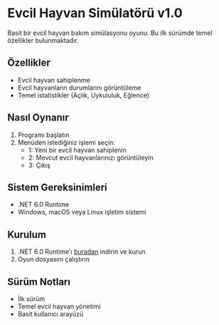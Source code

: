 # Evcil Hayvan Simülatörü v1.0

Basit bir evcil hayvan bakım simülasyonu oyunu. Bu ilk sürümde temel özellikler bulunmaktadır.

## Özellikler
- Evcil hayvan sahiplenme
- Evcil hayvanların durumlarını görüntüleme
- Temel istatistikler (Açlık, Uykululuk, Eğlence)

## Nasıl Oynanır
1. Programı başlatın
2. Menüden istediğiniz işlemi seçin:
   - 1: Yeni bir evcil hayvan sahiplenin
   - 2: Mevcut evcil hayvanlarınızı görüntüleyin
   - 3: Çıkış

## Sistem Gereksinimleri
- .NET 6.0 Runtime
- Windows, macOS veya Linux işletim sistemi

## Kurulum
1. .NET 6.0 Runtime'ı [buradan](https://dotnet.microsoft.com/download/dotnet/6.0) indirin ve kurun
2. Oyun dosyasını çalıştırın

## Sürüm Notları
- İlk sürüm
- Temel evcil hayvan yönetimi
- Basit kullanıcı arayüzü 